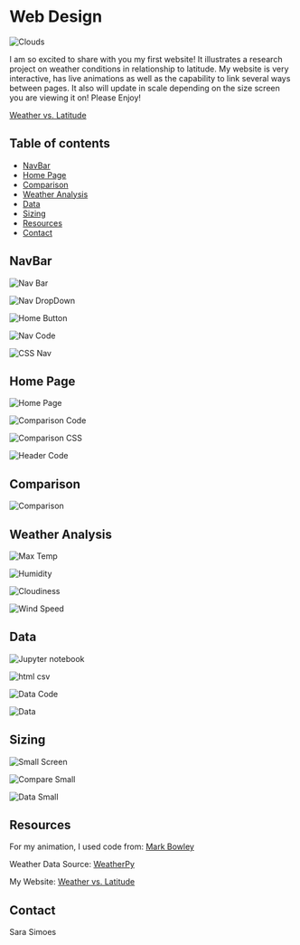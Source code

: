# Web Design

![Clouds](Images/Images/cloud_float.PNG)

I am so excited to share with you my first website! It illustrates a research project on weather conditions in relationship to latitude. My website is very interactive, has live animations as well as the capability to link several ways between pages. It also will update in scale depending on the size screen you are viewing it on! Please Enjoy!

[Weather vs. Latitude](https://ssimoes48.github.io/Web-Design-Challenge/)

## Table of contents
* [NavBar](#navbar)
* [Home Page](#home_page)
* [Comparison](#comparison)
* [Weather Analysis](#weather_analysis)
* [Data](#data)
* [Sizing](#sizing)
* [Resources](#resources)
* [Contact](#contact)

## NavBar

![Nav Bar](Images/Images/navbar.PNG)

![Nav DropDown](Images/Images/drop_down.PNG)

![Home Button](Images/Images/home_button.PNG)

![Nav Code](Images/Images/nav_code.PNG)

![CSS Nav](Images/Images/css_nav.PNG)


## Home Page

![Home Page](Images/Images/home_page.PNG)

![Comparison Code](Images/Images/comparison_code.PNG)

![Comparison CSS](Images/Images/css_comparison.PNG)

![Header Code](Images/Images/css_header.PNG)


## Comparison

![Comparison](Images/Images/comparison.PNG)

## Weather Analysis 

![Max Temp](Images/Images/max_temp.PNG)

![Humidity](Images/Images/humidity.PNG)

![Cloudiness](Images/Images/cloudiness.PNG)

![Wind Speed](Images/Images/wind.PNG)


## Data

![Jupyter notebook](Images/Images/csv_html.PNG)

![html csv](Images/Images/csv_website.PNG)

![Data Code](Images/Images/data_code.PNG)

![Data](Images/Images/data.PNG)


## Sizing

![Small Screen](Images/Images/small_screen.PNG)

![Compare Small](Images/Images/compare_small.PNG)

![Data Small](Images/Images/data_small.PNG)


## Resources

For my animation, I used code from: [Mark Bowley](https://codepen.io/Mark_Bowley/pen/xEbuI)

Weather Data Source: [WeatherPy](https://github.com/Ssimoes48/Python_API.git)

My Website: [Weather vs. Latitude](https://ssimoes48.github.io/Web-Design-Challenge/)


## Contact
Sara Simoes
